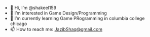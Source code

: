- 👋 Hi, I’m @shakeel159
- 👀 I’m interested in Game Design/Programming
- 🌱 I’m currently learning Game PRogramming in columbia college chicago
- 📫 How to reach me:
JazibShaq@gmail.com

<!---
shakeel159/shakeel159 is a ✨ special ✨ repository because its `README.md` (this file) appears on your GitHub profile.
You can click the Preview link to take a look at your changes.
--->
